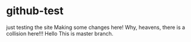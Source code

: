 # github-test
just testing the site
Making some changes here!
Why, heavens, there is a collision here!!!
Hello
This is master branch.